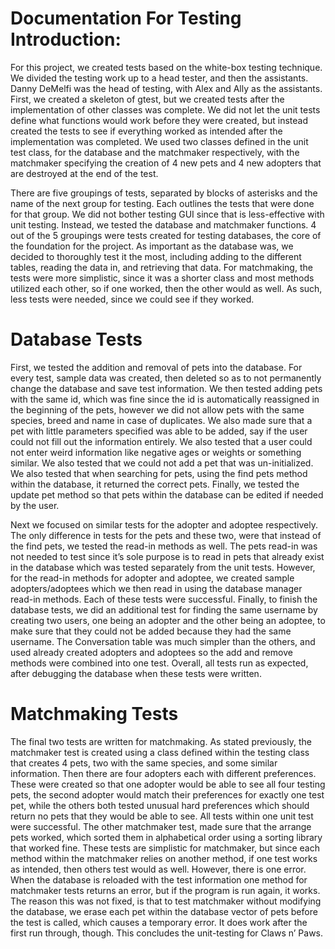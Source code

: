 # Documentation For Testing Introduction:
For this project, we created tests based on the white-box testing technique. 
We divided the testing work up to a head tester, and then the assistants. 
Danny DeMelfi was the head of testing, with Alex and Ally as the assistants. 
First, we created a skeleton of gtest, but we created tests after the 
implementation of other classes was complete. We did not let the unit tests
define what functions would work before they were created, but instead created 
the tests to see if everything worked as intended after the implementation was 
completed. We used two classes defined in the unit test class, for the database
and the matchmaker respectively, with the matchmaker specifying the creation of 
4 new pets and 4 new adopters that are destroyed at the end of the test. 

There are five groupings of tests, separated by blocks of asterisks and the name 
of the next group for testing. Each outlines the tests that were done for that 
group. We did not bother testing GUI since that is less-effective with unit testing. 
Instead, we tested the database and matchmaker functions. 4 out of the 5 groupings 
were tests created for testing databases, the core of the foundation for the project.
As important as the database was, we decided to thoroughly test it the most, 
including adding to the different tables, reading the data in, and retrieving that 
data. For matchmaking, the tests were more simplistic, since it was a shorter class
and most methods utilized each other, so if one worked, then the other would as well.
As such, less tests were needed, since we could see if they worked. 

# Database Tests
First, we tested the addition and removal of pets into the database. For every test,
sample data was created, then deleted so as to not permanently change the database 
and save test information. We then tested adding pets with the same id, which was fine
since the id is automatically reassigned in the beginning of the pets, however we did
not allow pets with the same species, breed and name in case of duplicates. We also 
made sure that a pet with little parameters specified was able to be added, say if 
the user could not fill out the information entirely. We also tested that a user could
not enter weird information like negative ages or weights or something similar. We also
tested that we could not add a pet that was un-initialized. We also tested that when
searching for pets, using the find pets method within the database, it returned the 
correct pets. Finally, we tested the update pet method so that pets within the database
can be edited if needed by the user.

Next we focused on similar tests for the adopter and adoptee respectively. The only 
difference in tests for the pets and these two, were that instead of the find pets, 
we tested the read-in methods as well. The pets read-in was not needed to test since 
it’s sole purpose is to read in pets that already exist in the database which was 
tested separately from the unit tests. However, for the read-in methods for adopter 
and adoptee, we created sample adopters/adoptees which we then read in using the 
database manager read-in methods. Each of these tests were successful. Finally, to 
finish the database tests, we did an additional test for finding the same username 
by creating two users, one being an adopter and the other being an adoptee, to make 
sure that they could not be added because they had the same username. The Conversation
table was much simpler than the others, and used already created adopters and adoptees 
so the add and remove methods were combined into one test. Overall, all tests run as 
expected, after debugging the database when these tests were written. 

# Matchmaking Tests
The final two tests are written for matchmaking. As stated previously, the matchmaker 
test is created using a class defined within the testing class that creates 4 pets, 
two with the same species, and some similar information. Then there are four adopters 
each with different preferences. These were created so that one adopter would be able 
to see all four testing pets, the second adopter would match their preferences for 
exactly one test pet, while the others both tested unusual hard preferences which 
should return no pets that they would be able to see. All tests within one unit test 
were successful. The other matchmaker test, made sure that the arrange pets worked, 
which sorted them in alphabetical order using a sorting library that worked fine. 
These tests are simplistic for matchmaker, but since each method within the matchmaker 
relies on another method, if one test works as intended, then others test would as well.
However, there is one error. When the database is reloaded with the test information 
one method for matchmaker tests returns an error, but if the program is run again, it 
works. The reason this was not fixed, is that to test matchmaker without modifying the 
database, we erase each pet within the database vector of pets before the test is called,
which causes a temporary error. It does work after the first run through, though. This 
concludes the unit-testing for Claws n’ Paws. 
